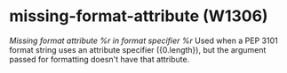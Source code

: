 # missing-format-attribute (W1306)

*Missing format attribute %r in format specifier %r* Used when a PEP
3101 format string uses an attribute specifier ({0.length}), but the
argument passed for formatting doesn't have that attribute.
